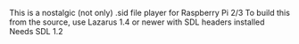 This is a nostalgic (not only) .sid file player for Raspberry Pi 2/3
To build this from the source, use Lazarus 1.4 or newer with SDL headers installed
Needs SDL 1.2
